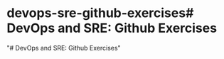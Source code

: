 # devops-sre-github-exercises# DevOps and SRE: Github Exercises
"# DevOps and SRE: Github Exercises" 
